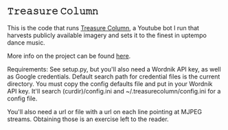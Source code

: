 𝚃𝚛𝚎𝚊𝚜𝚞𝚛𝚎 𝙲𝚘𝚕𝚞𝚖𝚗
---------------

This is the code that runs [Treasure Column](https://www.youtube.com/channel/UCKNW6jeGUfPUg_UsyAsTaPA), a Youtube bot I run
that harvests publicly available imagery and sets it to the finest in uptempo dance music.

More info on the project can be found [here](https://medium.com/@derekarnold/remote-viewing-5cb161cdef4a).

Requirements: See setup.py, but you'll also need a Wordnik API key, as well as Google credentials.
Default search path for credential files is the current directory. You must copy the config defaults file and put in your
Wordnik API key. It'll search (curdir)/config.ini and ~/.treasurecolumn/config.ini for a config file.

You'll also need a url or file with a url on each line pointing at MJPEG streams. Obtaining those is an exercise left
to the reader.
